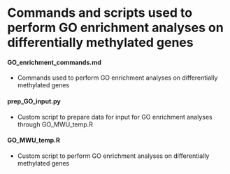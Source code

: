 # Commands and scripts used to perform GO enrichment analyses on differentially methylated genes

#### GO_enrichment_commands.md
* Commands used to perform GO enrichment analyses on differentially methylated genes

#### prep_GO_input.py 
* Custom script to prepare data for input for GO enrichment analyses through GO_MWU_temp.R

#### GO_MWU_temp.R
* Custom script to perform GO enrichment analyses on differentially methylated genes
